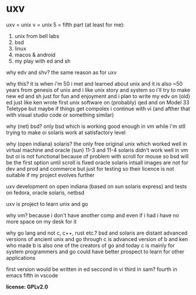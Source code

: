# uxv

uxv = unix v = unix 5 = fifth part (at least for me):
1. unix from bell labs
2. bsd
3. linux
4. macos & android
5. my play with ed and sh

why edv and shv?
the same reason as for uxv

why this?
it is when i'm 50 i met and learned about unix and it is also ~50 years from genesis of unix
and i like unix story and system so i'll try to make new ed and sh just for fun and enjoyment
and i plan to write my edv on (old) ed
just like ken wrote first unix software on (probably) qed and on Model 33 Teletype
but maybe if things get compolex i continue with vi
(and afther that with visual studio code or something similar)

why (net) bsd?
only bsd which is working good enough in vm
while i'm stll trying to make oi solaris work at satisfactory level

why (open indiana) solaris?
the only free original unix which worked well in virtual machine and
oracle (sun) 11-3 and 11-4 solaris didn't work well in vm
but oi is not functional because of problem with scroll for mouse
so bsd will be the first option until scroll is fixed
oracle solaris intsall images are not for dev and prod and commerce
but just for testing so their licence is not suitable if my project evolves further

uxv development on open indiana (based on sun solaris express) and tests on fedora, oracle solaris, netbsd

uxv is project to learn unix and go

why vm?
because i don't have another comp and even if i had i have no more space on my desk for it

why go lang and not c, c++, rust etc.?
bsd and solaris are distant advanced versions of ancient unix and
go through c is advanced version of b and
ken who made b is also one of the creators of go and
today c is mainly for system programmers and go could have better prospect to learn
for other applications

first version would be written in ed
seccond in vi
third in sam?
fourth in emacs
fifth in vscode

**license: GPLv2.0**
